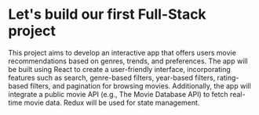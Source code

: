 # Let's build our first Full-Stack project

This project aims to develop an interactive app that offers users movie recommendations based on genres, trends, and preferences. The app will be built using React to create a user-friendly interface, incorporating features such as search, genre-based filters, year-based filters, rating-based filters, and pagination for browsing movies. Additionally, the app will integrate a public movie API (e.g., The Movie Database API) to fetch real-time movie data. Redux will be used for state management.